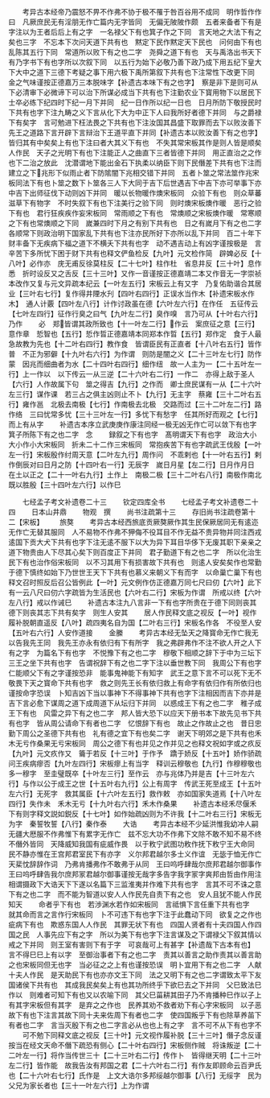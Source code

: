 <!-- { "loadSidebar": true } -->
　　考异古本经帝乃震怒不畀不作弗不协于极不罹于咎百谷用不成同　明作哲作作曰　凡厥庶民无有淫朋无作亡篇内无字皆同　无偏无陂陂作颇　五者来备者下有是字注以为王者后后上有之字　一名禄父下有也箕子作之下同　言天地之大法下有之矣也三字　不忘本下次问天道下共有也　黙定下民作黙定天下民也　问何由下有也乱陈其五行下同　常道所以败下有之也二字　尧舜之道下有也　天与禹洛出书天下有乃字书下有也字所以次叙下同　以五行为始下必敬乃善下政乃成下用五纪下皇大下大中之道下三德下考疑之事下用六极下禹所第叙下共有也下注常性下改更下同　金之气味谨按正德嘉万三本脱味字【补遗古本味下有之也字】　察是非下是则可从下必清审下必微谛下可以治下所谋必成当下共有也下注勤农业下寳用物下以居民下士卒必练下纪四时下纪一月下并同　纪一日作所以纪一日也　日月所防下敬授民时下共有也字下注九畴之义下言从化下大为中正下人曰我所好者德下并同　与之爵禄下有矣字　言可勉进下枉法畏之下共有也下注汝国其昌盛下取罪而去下以败汝善下先王之道路下言开辟下言辩治下王道平直下并同【补遗古本以败汝善下有之也字】　皆归其有中矣矣上有也下注曰者大其义下有也　不失其常宋板其作是则人皆是顺矣人作民　天子之光明下有也下注能正人之曲直下三者皆德下并同　用正直治之之作也下二治之放此　沈潜谓地下能出金石下执柔以纳臣下则下民僭差下共有也下注而建立之下兆形下似雨止者下防隂闇下兆相交错下并同　五者卜筮之常法筮作兆宋板同法下有也卜筮之数下卜筮各三人下大同于吉下后世遇吉下中吉下亦可举事下亦中吉下出师征伐下动则凶下并同　暖以长物暖作燠宋板同　众验下有也　则众草蕃滋草下有物字　不时失叙下有也下注美行之验下同　则时燠宋板燠作暖　恶行之验下有也　君行狂疾疾作妄宋板同　常雨顺之下有也　常燠顺之宋板燠作暖　常寒顺之下有也常燠顺之下同　嵗兼四时下月之有别下共有也　日之有嵗月下有之也二字各顺常下则政治明下国家乱下共有也下注亦民所好下亦所以乱下并同　百二十年下财丰备下无疾病下福之道下不横夭下共有也字　动不遇吉动上有凶字谨按极是　言辛苦下多所忧下困于财下共有也释文俨鱼检反【九叶】元文检作简　辟婢必反【十八叶】必作亦　庑无甫反徐莫柱反【二十七叶】柱作杜　省息井反【三十叶】息作悉　折时设反又之舌反【三十三叶】又作一音谨按正德嘉靖二本又作音无一字崇祯本改作又复与元文异疏本纪云【一叶左五行】宋板云上有又字　乃复佑助谐合其居业【三叶右七行】复作得井陻水刋【四叶右四行】正误水当作木【补遗宋板水作木】　通人计覈【四叶左八行】计作讨政虽在德【六叶左六行】在作任　五征传云【七叶左四行】征作行臭之曰气【九叶左二行】臭作嗅　言乃可从【十叶右六行】乃作
　　必　郑皆谓其政所致也【十一叶左二行】作云　案庶征之意【三行】意作章　悊智也【五行】悊作晢正德嘉靖本同郑本作晢【五行】郑作定　食于人最急故教为先也【十二叶右四行】教作食　皆谓臣民有正直者【十八叶右五行】皆作普　不正为邪僻【十九叶右六行】为作谓　则防是闇之义【二十三叶左七行】防作蒙　因兆而细曲者为水【二十四叶右四行】细作纽　故一人主为一【二十五叶左一行】上一作以　以下传云一从三逆【二十六叶右二行】一作二　亦得上敌于圣人【六行】人作故属下句　筮之得吉【九行】之作而　卿士庶民谋有一从【二十六叶左三行】谋作课　若三占之俱主凶则止不卜【九行】无主字　蔡雍【三十二叶右五行】雍作邕　北极去南极【七行】作南极去北极　交路而过【三十二叶左二行】路作络　三曰忧常多忧【三十三叶左一行】多忧下有愁字　任其所好而观之【七行】而上有从字
　　补遗古本序立武庚庚作康注同经一极无凶无作亡可以敛下有也字　箕子所陈下有之也二字　念
　　録叙之下有也字　髙明谓天下有也字　政治大小大小作小大宋板同　折未二十二作三宋板同　常抱疾苦下有也字疏武王伐殷【一叶左一行】宋板殷作纣周天意【二叶左九行】周作问　不乖剌也【十一叶右五行】剌作倒辰对曰日月之防【十四叶右一行】无辰字　嵗日月星【左二行】日月作月日　在土以正之【二十一叶右九行】土作上　南极二极【三十二叶右八行】南极作南北　既以胜殷【三十四叶左六行】以作巳

　　七经孟子考文补遗卷二十三
　　钦定四库全书
　　七经孟子考文补遗卷二十四
　　日本山井鼎
　　物观　撰
　　尚书注疏第十三
　　存旧尚书注疏卷第十二【宋板】
　　旅獒
　　考异古本经西旅底贡厥獒厥作其生民保厥居同无有逺迩无作亡无替其服同　人不易物不作弗不狎侮不役耳目不作无益不贵异物并同注西戎逺国下贡大犬下共有也字下注无逺不服下以大为异下耳目华侈下无废其职下亲亲之道下物贵由人下尽其心矣下则百度正下并同　君子勤道下有之也二字　所以化治生民下有也治作俗宋板同　以不习其用下有损害故下共有也　则逺人安矣矣作也常勤于德下慎终如始下乃世世王天下下共有也慕义来朝义下有而字　以命巢亡巢下有也释文召时照反后召公皆例此【一叶】元文例作仿正德嘉万同七尺曰仞【六叶】此下有一云八尺曰仞六字疏皆为生活民也【六叶右二行】宋板为作谓　所戒以终【六叶左八行】戒以作诫巳
　　补遗古本注九八言非一下有也字所贵在于德下同则丧其德下则丧其志下共有矣字　则生人安其
　　居人作民释文底之视反【一叶】视作履补脱朝直遥反【八叶】疏四夷名自为国【二叶右三行】宋板名作各　不役至人安【五叶右六行】人安作道接
　　金縢
　　考异古本经无坠天之降寳命无作亡我无以告我先王同　我先王亦永有依归有下有所字　我之弗辟弗作不注不欲人开之人下有之字　为篇名下有也字　不悦豫下有之也二字　穆敬下相顺之辞下于中为三坛下三王之坐下共有也字　告谓祝辞下有之也二字下注以垂世教下同　我周公下有也字仁能顺父下有之字谨按恐非　能事鬼神能下有知字　武王之意下言不可以死下无不敬畏下天之寳命下共有也字　救之则先王长有依归救上有命字有依归作有所依归也谨按命字恐误　卜知吉凶下当以事神下不得事神下共有也字下注相因而吉下亦并是吉下言必愈下谋周之道下成周道下从坛归下并同　以惑成王下有之也二字　稚子成王下有也　风雷之异下有之也二字　邦人皆大恐下以应天下册书本下故先见书下共有也字　皆从周公请命下有者也二字　忆恨辞下有也　故止之作故止之也　昔日忠勤下周公之圣德下共有也　礼有德之宜下有也矣二字　谢天下明郊之是下共有也禾木无亏作桑果无亏宋板同　周公之德下有也并见之作并见之也释文祝如字或之疚反【九叶】元文疚作又　籥于若反【十三叶】于作予　蹻于娇反【十五叶】娇作骄疏问王疾病瘳否【九叶左四行】宋板瘳上有当字　释训云穆敬也【九行】作穆穆敬也多一穆字　至圭璧既卒【十叶左三行】至作云　亦与兆体乃并是吉【十三叶左六行】与作以公于成王之世【十五叶右九行】公上有周字　传武王死至成王【十五叶左六行】无死字　救其属臣【十六叶左五行】救作敕　亦如国家失道焉【十八叶左四行】失作未　禾木无亏【十九叶右六行】禾木作桑果
　　补遗古本经禾尽偃禾下有则字释文説如鋭反【十七叶】如作始疏凶则为不许我【十二叶右三行】宋板无为字　秦誓牧誓【八行】秦作泰
　　大诰
　　考异古本经不少延洪惟我幼冲人嗣无疆大厯服不作弗惟下有累字无作亡　兹不忘大功不作弗下文除不敢不知不易不终不僭外皆同　天降威知我国有疵威作畏　以于敉宁武图功敉作抚下敉宁王大命同　民不静亦惟在王宫邦君室民下有亦字　义尔邦君越尔多士义作谊　无毖于恤无作亡　天棐忱辞辞作词　乃弗肯播弗作不敢弗于从同　王曰呜呼肆哉尔庶邦君越尔御事作王曰呜呼肆告我尔庶邦冡君越尔御事谨按无哉字多告字我字冡字爽邦由哲由作用注相谓摄政下大诰天下下遂以名篇下三监淮夷并作难下共有也字　言其不可不诛之意下有之也二字　而不能为智道以安人人作民先自责下有之也　安人且犹不能人作民　知天
　　命者乎下有也　若渉渊水若作如宋板同　言祗惧下言任重下共有也字　就其命而言之言作行宋板同　卜不可违下有也字下注于此蠢动下同　欲复之之作也　疵病下有也　欺惑东国人人作民　其罪无状下有也　四国人贤者有十夫四国人作四国之民　人事先应下有之字　所以为美下有也字下注言谋及之下谓禄父下叙其情以戒之下并同　则王室有害则下有于字　可哀哉可上有甚字【补遗哉下古本有也】　言不得巳巳上有以字　至御治事者下有之也二字　责其以善言之助作责其以善言助之也宋板同但无也字　当必征之之上有也谨按恐误　明卜宜用下有之也二字　人献十夫人作民　是天助民下有也亦亦文王下同　法之又明下有之也二字谓致太平下友国诸侯下共有也　其成我民矣矣上有也其功所终乎下欲巳去之下并同　父巳致法巳作以　则难者可知下有也又以农喻下同　其父巳菑耕其田子乃不肯播种巳作以子上有其字宋板但有其字　是弃之之作也　民养其劝不救者劝下有心字宋板同　以子恶故下有也下注言其故下同十夫来佐周下有者也二字　使四国叛乎下有也除草养苖下有者也二字　言当灭殷下有之也二字言必从也也上有之字　言不可不从下有也字不
　　可不勉下同释文底之视反【三十叶】元文视作履补脱【三十三叶】僭子念反谨按当在经文天命不僭下疏恐有侧心【二十叶右四行】宋板侧作贼　将诛叛逆【二十二叶左一行】将作当传世三十【二十三叶右二行】传作卜　皆得继天明【二十三叶左二行】皆作能　故我告汝有邦国之君【二十六叶右二行】有作友即顾命云百尹氏也【二十六叶右七行】氏作是　上文大诰尔多邦绥越尔御事【八行】无绥字　民为父兄为家长者也【三十一叶左六行】上为作谓
